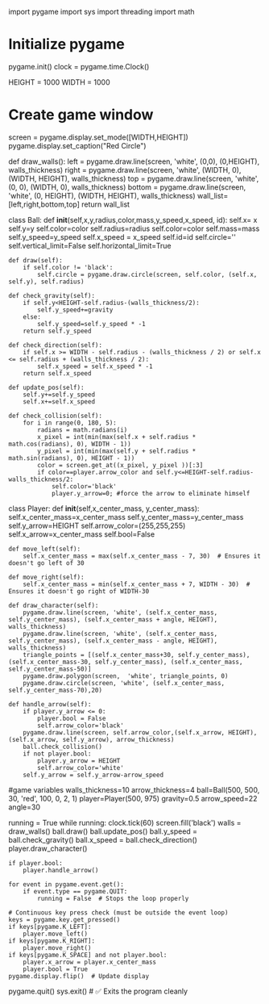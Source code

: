import pygame
import sys
import threading
import math

# Initialize pygame
pygame.init()
clock = pygame.time.Clock()

HEIGHT = 1000
WIDTH = 1000
# Create game window
screen = pygame.display.set_mode([WIDTH,HEIGHT])
pygame.display.set_caption("Red Circle")

def draw_walls():
    left = pygame.draw.line(screen, 'white', (0,0), (0,HEIGHT), walls_thickness)
    right = pygame.draw.line(screen, 'white', (WIDTH, 0), (WIDTH, HEIGHT), walls_thickness)
    top =  pygame.draw.line(screen, 'white', (0, 0), (WIDTH, 0), walls_thickness)
    bottom = pygame.draw.line(screen, 'white', (0, HEIGHT), (WIDTH, HEIGHT), walls_thickness)
    wall_list=[left,right,bottom,top]
    return wall_list



class Ball:
    def __init__(self,x,y,radius,color,mass,y_speed,x_speed, id):
        self.x= x
        self.y=y
        self.color=color
        self.radius=radius
        self.color=color
        self.mass=mass
        self.y_speed=y_speed
        self.x_speed = x_speed
        self.id=id
        self.circle=''
        self.vertical_limit=False
        self.horizontal_limit=True

    def draw(self):
        if self.color != 'black':
            self.circle = pygame.draw.circle(screen, self.color, (self.x, self.y), self.radius)

    def check_gravity(self):
        if self.y<HEIGHT-self.radius-(walls_thickness/2):
            self.y_speed+=gravity
        else:
            self.y_speed=self.y_speed * -1
        return self.y_speed

    def check_direction(self):
        if self.x >= WIDTH - self.radius - (walls_thickness / 2) or self.x <= self.radius + (walls_thickness / 2):
            self.x_speed = self.x_speed * -1
        return self.x_speed

    def update_pos(self):
        self.y+=self.y_speed
        self.x+=self.x_speed

    def check_collision(self):
        for i in range(0, 180, 5):
            radians = math.radians(i)
            x_pixel = int(min(max(self.x + self.radius * math.cos(radians), 0), WIDTH - 1))
            y_pixel = int(min(max(self.y + self.radius * math.sin(radians), 0), HEIGHT - 1))
            color = screen.get_at((x_pixel, y_pixel ))[:3]
            if color==player.arrow_color and self.y<=HEIGHT-self.radius-walls_thickness/2:
                self.color='black'
                player.y_arrow=0; #force the arrow to eliminate himself


class Player:
    def __init__(self,x_center_mass, y_center_mass):
        self.x_center_mass=x_center_mass
        self.y_center_mass=y_center_mass
        self.y_arrow=HEIGHT
        self.arrow_color=(255,255,255)
        self.x_arrow=x_center_mass
        self.bool=False

    def move_left(self):
        self.x_center_mass = max(self.x_center_mass - 7, 30)  # Ensures it doesn't go left of 30

    def move_right(self):
        self.x_center_mass = min(self.x_center_mass + 7, WIDTH - 30)  # Ensures it doesn't go right of WIDTH-30

    def draw_character(self):
        pygame.draw.line(screen, 'white', (self.x_center_mass, self.y_center_mass), (self.x_center_mass + angle, HEIGHT), walls_thickness)
        pygame.draw.line(screen, 'white', (self.x_center_mass, self.y_center_mass), (self.x_center_mass - angle, HEIGHT), walls_thickness)
        triangle_points = [(self.x_center_mass+30, self.y_center_mass), (self.x_center_mass-30, self.y_center_mass), (self.x_center_mass, self.y_center_mass-50)]
        pygame.draw.polygon(screen,  'white', triangle_points, 0)
        pygame.draw.circle(screen, 'white', (self.x_center_mass, self.y_center_mass-70),20)

    def handle_arrow(self):
        if player.y_arrow <= 0:
            player.bool = False
            self.arrow_color='black'
        pygame.draw.line(screen, self.arrow_color,(self.x_arrow, HEIGHT), (self.x_arrow, self.y_arrow), arrow_thickness)
        ball.check_collision()
        if not player.bool:
            player.y_arrow = HEIGHT
            self.arrow_color='white'
        self.y_arrow = self.y_arrow-arrow_speed

#game variables
walls_thickness=10
arrow_thickness=4
ball=Ball(500, 500, 30, 'red', 100, 0, 2, 1)
player=Player(500, 975)
gravity=0.5
arrow_speed=22
angle=30


running = True
while running:
    clock.tick(60)
    screen.fill('black')
    walls = draw_walls()
    ball.draw()
    ball.update_pos()
    ball.y_speed = ball.check_gravity()
    ball.x_speed = ball.check_direction()
    player.draw_character()

    if player.bool:
        player.handle_arrow()

    for event in pygame.event.get():
        if event.type == pygame.QUIT:
            running = False  # Stops the loop properly

    # Continuous key press check (must be outside the event loop)
    keys = pygame.key.get_pressed()
    if keys[pygame.K_LEFT]:
        player.move_left()
    if keys[pygame.K_RIGHT]:
        player.move_right()
    if keys[pygame.K_SPACE] and not player.bool:
        player.x_arrow = player.x_center_mass
        player.bool = True
    pygame.display.flip()  # Update display

pygame.quit()
sys.exit()  # ✅ Exits the program cleanly
